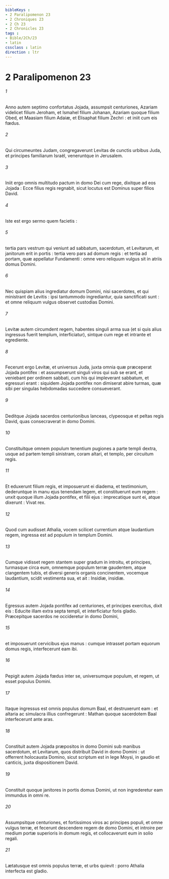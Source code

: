 ```yaml
---
bibleKeys : 
- 2 Paralipomenon 23
- 2 Chroniques 23
- 2 Ch 23
- 2 Chronicles 23
tags : 
- Bible/2Ch/23
- latin
cssclass : latin
direction : ltr
---
```


# 2 Paralipomenon 23

###### 1
Anno autem septimo confortatus Jojada, assumpsit centuriones, Azariam videlicet filium Jeroham, et Ismahel filium Johanan, Azariam quoque filium Obed, et Maasiam filium Adaiæ, et Elisaphat filium Zechri : et iniit cum eis fœdus.
###### 2
Qui circumeuntes Judam, congregaverunt Levitas de cunctis urbibus Juda, et principes familiarum Israël, veneruntque in Jerusalem.
###### 3
Iniit ergo omnis multitudo pactum in domo Dei cum rege, dixitque ad eos Jojada : Ecce filius regis regnabit, sicut locutus est Dominus super filios David.
###### 4
Iste est ergo sermo quem facietis :
###### 5
tertia pars vestrum qui veniunt ad sabbatum, sacerdotum, et Levitarum, et janitorum erit in portis : tertia vero pars ad domum regis : et tertia ad portam, quæ appellatur Fundamenti : omne vero reliquum vulgus sit in atriis domus Domini.
###### 6
Nec quispiam alius ingrediatur domum Domini, nisi sacerdotes, et qui ministrant de Levitis : ipsi tantummodo ingrediantur, quia sanctificati sunt : et omne reliquum vulgus observet custodias Domini.
###### 7
Levitæ autem circumdent regem, habentes singuli arma sua (et si quis alius ingressus fuerit templum, interficiatur), sintque cum rege et intrante et egrediente.
###### 8
Fecerunt ergo Levitæ, et universus Juda, juxta omnia quæ præceperat Jojada pontifex : et assumpserunt singuli viros qui sub se erant, et veniebant per ordinem sabbati, cum his qui impleverant sabbatum, et egressuri erant : siquidem Jojada pontifex non dimiserat abire turmas, quæ sibi per singulas hebdomadas succedere consueverant.
###### 9
Deditque Jojada sacerdos centurionibus lanceas, clypeosque et peltas regis David, quas consecraverat in domo Domini.
###### 10
Constituitque omnem populum tenentium pugiones a parte templi dextra, usque ad partem templi sinistram, coram altari, et templo, per circuitum regis.
###### 11
Et eduxerunt filium regis, et imposuerunt ei diadema, et testimonium, dederuntque in manu ejus tenendam legem, et constituerunt eum regem : unxit quoque illum Jojada pontifex, et filii ejus : imprecatique sunt ei, atque dixerunt : Vivat rex.
###### 12
Quod cum audisset Athalia, vocem scilicet currentium atque laudantium regem, ingressa est ad populum in templum Domini.
###### 13
Cumque vidisset regem stantem super gradum in introitu, et principes, turmasque circa eum, omnemque populum terræ gaudentem, atque clangentem tubis, et diversi generis organis concinentem, vocemque laudantium, scidit vestimenta sua, et ait : Insidiæ, insidiæ.
###### 14
Egressus autem Jojada pontifex ad centuriones, et principes exercitus, dixit eis : Educite illam extra septa templi, et interficiatur foris gladio. Præcepitque sacerdos ne occideretur in domo Domini,
###### 15
et imposuerunt cervicibus ejus manus : cumque intrasset portam equorum domus regis, interfecerunt eam ibi.
###### 16
Pepigit autem Jojada fœdus inter se, universumque populum, et regem, ut esset populus Domini.
###### 17
Itaque ingressus est omnis populus domum Baal, et destruxerunt eam : et altaria ac simulacra illius confregerunt : Mathan quoque sacerdotem Baal interfecerunt ante aras.
###### 18
Constituit autem Jojada præpositos in domo Domini sub manibus sacerdotum, et Levitarum, quos distribuit David in domo Domini : ut offerrent holocausta Domino, sicut scriptum est in lege Moysi, in gaudio et canticis, juxta dispositionem David.
###### 19
Constituit quoque janitores in portis domus Domini, ut non ingrederetur eam immundus in omni re.
###### 20
Assumpsitque centuriones, et fortissimos viros ac principes populi, et omne vulgus terræ, et fecerunt descendere regem de domo Domini, et introire per medium portæ superioris in domum regis, et collocaverunt eum in solio regali.
###### 21
Lætatusque est omnis populus terræ, et urbs quievit : porro Athalia interfecta est gladio.
